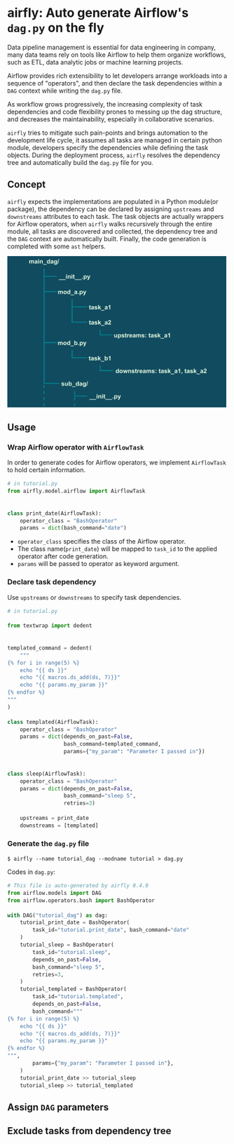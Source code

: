 # airfly: Auto generate Airflow's `dag.py` on the fly

Data pipeline management is essential for data engineering in company, many data teams rely on tools like Airflow to help them organize workflows, such as ETL, data analytic jobs or machine learning projects.

Airflow provides rich extensibility to let developers arrange workloads into a sequence of "operators", and then declare the task dependencies within a `DAG` context while writing the `dag.py` file. 

As workflow grows progressively, the increasing complexity of task dependencies and code flexibility prones to messing up the dag structure, and decreases the maintainability, especially in collaborative scenarios.

`airfly` tries to mitigate such pain-points and brings automation to the development life cycle, it assumes all tasks are managed in certain python module, developers specify the dependencies while defining the task objects. During the deployment process, `airfly` resolves the dependency tree and automatically build the `dag.py` file for you.


## Concept

`airfly` expects the implementations are populated in a Python module(or package), the dependency can be declared by assigning `upstreams` and `downstreams` attributes to each task. The task objects are actually wrappers for Airflow operators, when `airfly` walks recursively through the entire module, all tasks are discovered and collected, the dependency tree and the `DAG` context are automatically built. Finally, the code generation is completed with some `ast` helpers.

<img src="assets/layout.png" width="500">


## Usage

### Wrap Airflow operator with `AirflowTask`
In order to generate codes for Airflow operators, we implement `AirflowTask` to hold certain information.

```python
# in tutorial.py
from airfly.model.airflow import AirflowTask


class print_date(AirflowTask):
    operator_class = "BashOperator" 
    params = dict(bash_command="date")

```

* `operator_class` specifies the class of the Airflow operator.
* The class name(`print_date`) will be mapped to `task_id` to the applied operator after code generation.
* `params` will be passed to operator as keyword argument.


### Declare task dependency

Use `upstreams` or `downstreams` to specify task dependencies.

```python
# in tutorial.py

from textwrap import dedent


templated_command = dedent(
    """
{% for i in range(5) %}
    echo "{{ ds }}"
    echo "{{ macros.ds_add(ds, 7)}}"
    echo "{{ params.my_param }}"
{% endfor %}
"""
)

class templated(AirflowTask):
    operator_class = "BashOperator"
    params = dict(depends_on_past=False,
                  bash_command=templated_command,
                  params={"my_param": "Parameter I passed in"})


class sleep(AirflowTask):
    operator_class = "BashOperator"
    params = dict(depends_on_past=False, 
                  bash_command="sleep 5",
                  retries=3)

    upstreams = print_date
    downstreams = [templated]

```

### Generate the `dag.py` file

```
$ airfly --name tutorial_dag --modname tutorial > dag.py
```

Codes in `dag.py`:

```python
# This file is auto-generated by airfly 0.4.0
from airflow.models import DAG
from airflow.operators.bash import BashOperator

with DAG("tutorial_dag") as dag:
    tutorial_print_date = BashOperator(
        task_id="tutorial.print_date", bash_command="date"
    )
    tutorial_sleep = BashOperator(
        task_id="tutorial.sleep",
        depends_on_past=False,
        bash_command="sleep 5",
        retries=3,
    )
    tutorial_templated = BashOperator(
        task_id="tutorial.templated",
        depends_on_past=False,
        bash_command="""
{% for i in range(5) %}
    echo "{{ ds }}"
    echo "{{ macros.ds_add(ds, 7)}}"
    echo "{{ params.my_param }}"
{% endfor %}
""",
        params={"my_param": "Parameter I passed in"},
    )
    tutorial_print_date >> tutorial_sleep
    tutorial_sleep >> tutorial_templated

```


## Assign `DAG` parameters


## Exclude tasks from dependency tree
